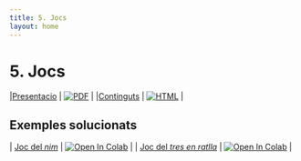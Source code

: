 ```yaml
---
title: 5. Jocs
layout: home
---
```


# 5. Jocs

|[Presentacio](5-jocs.pdf) | [![PDF](https://img.shields.io/badge/PDF-5--jocs.pdf-blue?logo=adobe-acrobat-reader&logoColor=white)](5-jocs.pdf) |
|[Continguts](continguts.html) | [![HTML](https://img.shields.io/badge/HTML-continguts-blue?logo=html5&logoColor=white)](continguts.html) |

## Exemples solucionats

| [Joc del _nim_](nim.ipynb) | [![Open In Colab](https://colab.research.google.com/assets/colab-badge.svg)](https://colab.research.google.com/github/lawer/mia/blob/main/apunts/5.-Jocs/nim.ipynb) |
| [Joc del _tres en ratlla_](controladors_jocs.ipynb) | [![Open In Colab](https://colab.research.google.com/assets/colab-badge.svg)](https://colab.research.google.com/github/lawer/mia/blob/main/apunts/5.-Jocs/controladors_jocs.ipynb) |
